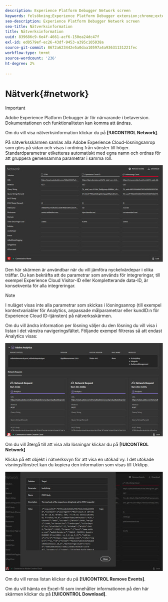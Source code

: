 ```yaml
---
description: Experience Platform Debugger Network screen
keywords: felsökning;Experience Platform Debugger extension;chrome;extension;network;information
seo-description: Experience Platform Debugger Network screen
seo-title: Nätverksinformation
title: Nätverksinformation
uuid: 839686c9-6e4f-4661-acf6-150ea24dc47f
exl-id: ed0579ef-ec26-43df-9453-a395c105038a
source-git-commit: 8672a623442e5a0daa10597a4a93631131221fec
workflow-type: tm+mt
source-wordcount: '236'
ht-degree: 2%

---
```


# Nätverk{#network}

>[!IMPORTANT]
>
>Adobe Experience Platform Debugger är för närvarande i betaversion. Dokumentationen och funktionaliteten kan komma att ändras.

Om du vill visa nätverksinformation klickar du på **[!UICONTROL Network]**.

På nätverksskärmen samlas alla Adobe Experience Cloud-lösningsanrop som görs på sidan och visas i ordning från vänster till höger. Standardparametrar etiketteras automatiskt med egna namn och ordnas för att gruppera gemensamma parametrar i samma roll.

![](assets/network.jpg)

Den här skärmen är användbar när du vill jämföra nyckelvärdepar i olika träffar. Du kan bekräfta att de parametrar som används för integreringar, till exempel Experience Cloud Visitor-ID eller Kompletterande data-ID, är konsekventa för alla integreringar.

>[!NOTE]
>
>I nuläget visas inte alla parametrar som skickas i lösningsanrop (till exempel kontextvariabler för Analytics, anpassade målparametrar eller kundID:n för Experience Cloud ID-tjänsten) på nätverksskärmen.

Om du vill ändra information per lösning väljer du den lösning du vill visa i listan i det vänstra navigeringsfältet. Följande exempel filtreras så att endast Analytics visas:

![](assets/network-analytics.jpg)

Om du vill återgå till att visa alla lösningar klickar du på **[!UICONTROL Network]**

Klicka på ett objekt i nätverksvyn för att visa en utökad vy. I det utökade visningsfönstret kan du kopiera den information som visas till Urklipp.

![](assets/network-expand.jpg)

<!--Use the icon at the top of each column to copy the server call URL to your clipboard, where you can paste it into another document for reference or debugging purposes.

![](assets/copy.jpg)-->

Om du vill rensa listan klickar du på **[!UICONTROL Remove Events]**.

Om du vill hämta en Excel-fil som innehåller informationen på den här skärmen klickar du på **[!UICONTROL Download]**.
